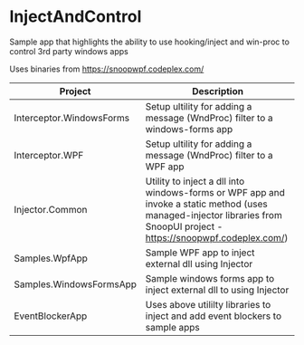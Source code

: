# InjectAndControl
Sample app that highlights the ability to use hooking/inject and win-proc to control 3rd party windows apps

Uses binaries from https://snoopwpf.codeplex.com/


| Project  | Description |
| ------------- | ------------- |
| Interceptor.WindowsForms  | Setup ultility for adding a message (WndProc) filter to a windows-forms app  |
| Interceptor.WPF  | Setup ultility for adding a message (WndProc) filter to a WPF app  |
| Injector.Common  | Utility to inject a dll into windows-forms or WPF app and invoke a static method (uses managed-injector libraries from SnoopUI project - https://snoopwpf.codeplex.com/)  |
| Samples.WpfApp  | Sample WPF app to inject external dll using Injector  |
| Samples.WindowsFormsApp  | Sample windows forms app to inject external dll to using Injector  |
| EventBlockerApp  | Uses above utililty libraries to inject and add event blockers to sample apps  |
